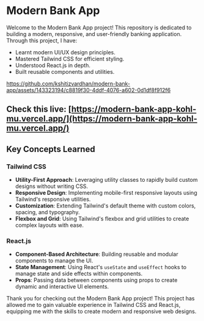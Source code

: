 # Modern Bank App

Welcome to the Modern Bank App project! 
This repository is dedicated to building a modern, responsive, and user-friendly banking application. Through this project, I have:
- Learnt modern UI/UX design principles.
- Mastered Tailwind CSS for efficient styling.
- Understood React.js in depth.
- Built reusable components and utilities.

https://github.com/kshitizvardhan/modern-bank-app/assets/143323194/c8819f30-4ddf-4076-a602-0d1df8f912f6

## Check this live: [https://modern-bank-app-kohl-mu.vercel.app/](https://modern-bank-app-kohl-mu.vercel.app/)


## Key Concepts Learned

### Tailwind CSS

- **Utility-First Approach**: Leveraging utility classes to rapidly build custom designs without writing CSS.
- **Responsive Design**: Implementing mobile-first responsive layouts using Tailwind's responsive utilities.
- **Customization**: Extending Tailwind's default theme with custom colors, spacing, and typography.
- **Flexbox and Grid**: Using Tailwind's flexbox and grid utilities to create complex layouts with ease.

### React.js

- **Component-Based Architecture**: Building reusable and modular components to manage the UI.
- **State Management**: Using React's `useState` and `useEffect` hooks to manage state and side effects within components.
- **Props**: Passing data between components using props to create dynamic and interactive UI elements.


Thank you for checking out the Modern Bank App project! This project has allowed me to gain valuable experience in Tailwind CSS and React.js, equipping me with the skills to create modern and responsive web designs.
